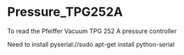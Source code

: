# Pressure_TPG252A
To read the Pfeiffer Vacuum TPG 252 A pressure controller

Need to install pyserial://sudo apt-get install python-serial
